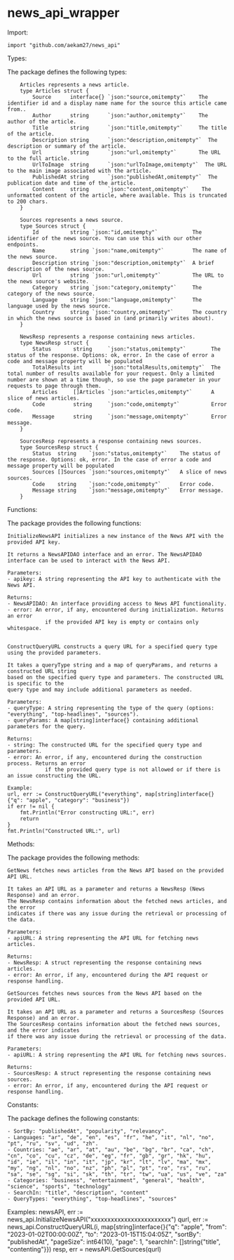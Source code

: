 # news_api_wrapper

 Import:

    import "github.com/aekam27/news_api"

 Types:

 The package defines the following types:

        Articles represents a news article.
        type Articles struct {
            Source      interface{} `json:"source,omitempty"`    The identifier id and a display name name for the source this article came from..
            Author      string      `json:"author,omitempty"`    The author of the article.
            Title       string      `json:"title,omitempty"`     The title of the article.
            Description string      `json:"description,omitempty"`  The description or summary of the article.
            Url         string      `json:"url,omitempty"`       The URL to the full article.
            UrlToImage  string      `json:"urlToImage,omitempty"`  The URL to the main image associated with the article.
            PublishedAt string      `json:"publishedAt,omitempty"`  The publication date and time of the article.
            Content     string      `json:"content,omitempty"`    The unformatted content of the article, where available. This is truncated to 200 chars.
        }

        Sources represents a news source.
        type Sources struct {
            Id          string `json:"id,omitempty"`           The identifier of the news source. You can use this with our other endpoints.
            Name        string `json:"name,omitempty"`         The name of the news source.
            Description string `json:"description,omitempty"`  A brief description of the news source.
            Url         string `json:"url,omitempty"`          The URL to the news source's website.
            Category    string `json:"category,omitempty"`     The category of the news source.
            Language    string `json:"language,omitempty"`     The language used by the news source.
            Country     string `json:"country,omitempty"`      The country in which the news source is based in (and primarily writes about).
        }

        NewsResp represents a response containing news articles.
        type NewsResp struct {
            Status       string     `json:"status,omitempty"`        The status of the response. Options: ok, error. In the case of error a code and message property will be populated
            TotalResults int        `json:"totalResults,omitempty"`  The total number of results available for your request. Only a limited number are shown at a time though, so use the page parameter in your requests to page through them.
            Articles     []Articles `json:"articles,omitempty"`      A slice of news articles.
            Code         string     `json:"code,omitempty"`          Error code.
            Message      string     `json:"message,omitempty"`       Error message.
        }

        SourcesResp represents a response containing news sources.
        type SourcesResp struct {
            Status  string    `json:"status,omitempty"`    The status of the response. Options: ok, error. In the case of error a code and message property will be populated
            Sources []Sources `json:"sources,omitempty"`   A slice of news sources.
            Code    string    `json:"code,omitempty"`      Error code.
            Message string    `json:"message,omitempty"`   Error message.
        }


 Functions:

 The package provides the following functions:

    InitializeNewsAPI initializes a new instance of the News API with the provided API key.

    It returns a NewsAPIDAO interface and an error. The NewsAPIDAO
    interface can be used to interact with the News API.

    Parameters:
    - apikey: A string representing the API key to authenticate with the News API.

    Returns:
    - NewsAPIDAO: An interface providing access to News API functionality.
    - error: An error, if any, encountered during initialization. Returns an error
                if the provided API key is empty or contains only whitespace.


    ConstructQueryURL constructs a query URL for a specified query type using the provided parameters.

    It takes a queryType string and a map of queryParams, and returns a constructed URL string
    based on the specified query type and parameters. The constructed URL is specific to the
    query type and may include additional parameters as needed.

    Parameters:
    - queryType: A string representing the type of the query (options: "everything", "top-headlines", "sources").
    - queryParams: A map[string]interface{} containing additional parameters for the query.

    Returns:
    - string: The constructed URL for the specified query type and parameters.
    - error: An error, if any, encountered during the construction process. Returns an error
                if the provided query type is not allowed or if there is an issue constructing the URL.

    Example:
    url, err := ConstructQueryURL("everything", map[string]interface{}{"q": "apple", "category": "business"})
    if err != nil {
        fmt.Println("Error constructing URL:", err)
        return
    }
    fmt.Println("Constructed URL:", url)


Methods:

The package provides the following methods:

    GetNews fetches news articles from the News API based on the provided API URL.

    It takes an API URL as a parameter and returns a NewsResp (News Response) and an error.
    The NewsResp contains information about the fetched news articles, and the error
    indicates if there was any issue during the retrieval or processing of the data.

    Parameters:
    - apiURL: A string representing the API URL for fetching news articles.

    Returns:
    - NewsResp: A struct representing the response containing news articles.
    - error: An error, if any, encountered during the API request or response handling.

    GetSources fetches news sources from the News API based on the provided API URL.

    It takes an API URL as a parameter and returns a SourcesResp (Sources Response) and an error.
    The SourcesResp contains information about the fetched news sources, and the error indicates
    if there was any issue during the retrieval or processing of the data.

    Parameters:
    - apiURL: A string representing the API URL for fetching news sources.

    Returns:
    - SourcesResp: A struct representing the response containing news sources.
    - error: An error, if any, encountered during the API request or response handling.

Constants:

The package defines the following constants:

    - SortBy: "publishedAt", "popularity", "relevancy".
    - Languages: "ar", "de", "en", "es", "fr", "he", "it", "nl", "no", "pt", "ru", "sv", "ud", "zh".
    - Countries: "ae", "ar", "at", "au", "be", "bg", "br", "ca", "ch", "cn", "co", "cu", "cz", "de", "eg", "fr", "gb", "gr", "hk", "hu", "id", "ie", "il", "in", "it", "jp", "kr", "lt", "lv", "ma", "mx", "my", "ng", "nl", "no", "nz", "ph", "pl", "pt", "ro", "rs", "ru", "sa", "se", "sg", "si", "sk", "th", "tr", "tw", "ua", "us", "ve", "za"
    - Categories: "business", "entertainment", "general", "health", "science", "sports", "technology"
    - SearchIn: "title", "description", "content"
    - QueryTypes: "everything", "top-headlines", "sources"


Examples:
            newsAPI, err := news_api.InitializeNewsAPI("xxxxxxxxxxxxxxxxxxxxxxxx")
            qurl, err := news_api.ConstructQueryURL(i, map[string]interface{}{"q": "apple", "from": "2023-01-02T00:00:00Z",
				"to": "2023-01-15T15:04:05Z", "sortBy": "publishedAt",
				"pageSize": int64(10), "page": 1, "searchIn": []string{"title", "contenting"}})
			resp, err = newsAPI.GetSources(qurl)
